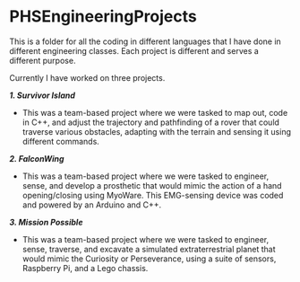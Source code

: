 # PHSEngineeringProjects
This is a folder for all the coding in different languages that I have done in different engineering classes. Each project is different and serves a different purpose.

Currently I have worked on three projects. 

***1. Survivor Island***
  * This was a team-based project where we were tasked to map out, code in C++, and adjust the trajectory and pathfinding of a rover that could traverse various obstacles, adapting with the terrain and sensing it using different commands.

***2. FalconWing***
  * This was a team-based project where we were tasked to engineer, sense, and develop a prosthetic that would mimic the action of a hand opening/closing using MyoWare. This EMG-sensing device was coded and powered by an Arduino and C++. 

***3. Mission Possible***
  * This was a team-based project where we were tasked to engineer, sense, traverse, and excavate a simulated extraterrestrial planet that would mimic the Curiosity or Perseverance, using a suite of sensors, Raspberry Pi, and a Lego chassis. 

